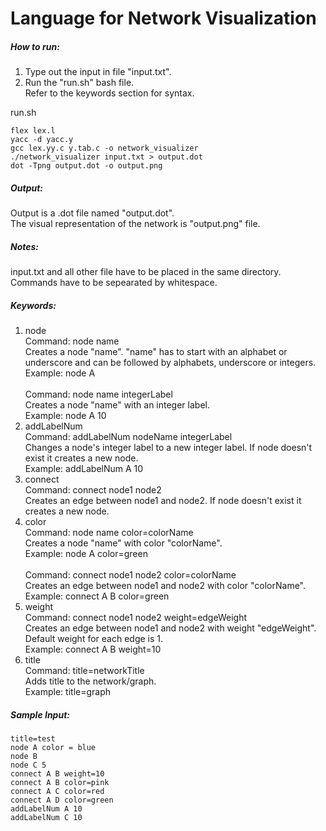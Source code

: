 # Language for Network Visualization

##### How to run:

1. Type out the input in file "input.txt". <br>
2. Run the "run.sh" bash file. <br>
   Refer to the keywords section for syntax. <br>

run.sh

```
flex lex.l
yacc -d yacc.y
gcc lex.yy.c y.tab.c -o network_visualizer
./network_visualizer input.txt > output.dot
dot -Tpng output.dot -o output.png
```

##### Output:
Output is a .dot file named "output.dot". <br>
The visual representation of the network is "output.png" file. <br>

##### Notes:
input.txt and all other file have to be placed in the same directory. <br>
Commands have to be sepearated by whitespace. <br>

##### Keywords:

1. node <br>
   Command: node name <br>
   Creates a node "name". "name" has to start with an alphabet or underscore and can be followed by alphabets, underscore or integers. <br>
   Example: node A <br>
   <br>
   Command: node name integerLabel <br>
   Creates a node "name" with an integer label. <br>
   Example: node A 10 <br>
2. addLabelNum <br>
   Command: addLabelNum nodeName integerLabel <br>
   Changes a node's integer label to a new integer label. If node doesn't exist it creates a new node. <br>
   Example: addLabelNum A 10 <br>
3. connect <br>
   Command: connect node1 node2 <br>
   Creates an edge between node1 and node2. If node doesn't exist it creates a new node. <br>
4. color <br>
   Command: node name color=colorName <br>
   Creates a node "name" with color "colorName". <br>
   Example: node A color=green <br>
   <br>
   Command: connect node1 node2 color=colorName <br>
   Creates an edge between node1 and node2 with color "colorName". <br>
   Example: connect A B color=green <br>
5. weight <br>
   Command: connect node1 node2 weight=edgeWeight <br>
   Creates an edge between node1 and node2 with weight "edgeWeight". Default weight for each edge is 1. <br>
   Example: connect A B weight=10 <br>
6. title <br>
   Command: title=networkTitle <br>
   Adds title to the network/graph. <br>
   Example: title=graph <br>

##### Sample Input:

```
title=test
node A color = blue
node B 
node C 5
connect A B weight=10
connect A B color=pink
connect A C color=red
connect A D color=green
addLabelNum A 10
addLabelNum C 10
```
